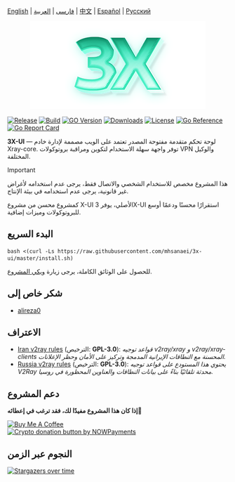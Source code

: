 [English](/README.md) | [فارسی](/README.fa_IR.md) | [العربية](/README.ar_EG.md) |  [中文](/README.zh_CN.md) | [Español](/README.es_ES.md) | [Русский](/README.ru_RU.md)

<p align="center">
  <picture>
    <source media="(prefers-color-scheme: dark)" srcset="./media/3x-ui-dark.png">
    <img alt="3x-ui" src="./media/3x-ui-light.png">
  </picture>
</p>

[![Release](https://img.shields.io/github/v/release/mhsanaei/3x-ui.svg)](https://github.com/MHSanaei/3x-ui/releases)
[![Build](https://img.shields.io/github/actions/workflow/status/mhsanaei/3x-ui/release.yml.svg)](https://github.com/MHSanaei/3x-ui/actions)
[![GO Version](https://img.shields.io/github/go-mod/go-version/mhsanaei/3x-ui.svg)](#)
[![Downloads](https://img.shields.io/github/downloads/mhsanaei/3x-ui/total.svg)](https://github.com/MHSanaei/3x-ui/releases/latest)
[![License](https://img.shields.io/badge/license-GPL%20V3-blue.svg?longCache=true)](https://www.gnu.org/licenses/gpl-3.0.en.html)
[![Go Reference](https://pkg.go.dev/badge/github.com/aliabbasi-dev/x-ui-pro.svg)](https://pkg.go.dev/github.com/aliabbasi-dev/x-ui-pro)
[![Go Report Card](https://goreportcard.com/badge/github.com/aliabbasi-dev/x-ui-pro)](https://goreportcard.com/report/github.com/aliabbasi-dev/x-ui-pro)

**3X-UI** — لوحة تحكم متقدمة مفتوحة المصدر تعتمد على الويب مصممة لإدارة خادم Xray-core. توفر واجهة سهلة الاستخدام لتكوين ومراقبة بروتوكولات VPN والوكيل المختلفة.

> [!IMPORTANT]
> هذا المشروع مخصص للاستخدام الشخصي والاتصال فقط، يرجى عدم استخدامه لأغراض غير قانونية، يرجى عدم استخدامه في بيئة الإنتاج.

كمشروع محسن من مشروع X-UI الأصلي، يوفر 3X-UI استقرارًا محسنًا ودعمًا أوسع للبروتوكولات وميزات إضافية.

## البدء السريع

```
bash <(curl -Ls https://raw.githubusercontent.com/mhsanaei/3x-ui/master/install.sh)
```

للحصول على الوثائق الكاملة، يرجى زيارة [ويكي المشروع](https://github.com/MHSanaei/3x-ui/wiki).

## شكر خاص إلى

- [alireza0](https://github.com/alireza0/)

## الاعتراف

- [Iran v2ray rules](https://github.com/chocolate4u/Iran-v2ray-rules) (الترخيص: **GPL-3.0**): _قواعد توجيه v2ray/xray و v2ray/xray-clients المحسنة مع النطاقات الإيرانية المدمجة وتركيز على الأمان وحظر الإعلانات._
- [Russia v2ray rules](https://github.com/runetfreedom/russia-v2ray-rules-dat) (الترخيص: **GPL-3.0**): _يحتوي هذا المستودع على قواعد توجيه V2Ray محدثة تلقائيًا بناءً على بيانات النطاقات والعناوين المحظورة في روسيا._

## دعم المشروع

**إذا كان هذا المشروع مفيدًا لك، فقد ترغب في إعطائه**:star2:

<a href="https://www.buymeacoffee.com/MHSanaei" target="_blank">
<img src="./media/default-yellow.png" alt="Buy Me A Coffee" style="height: 70px !important;width: 277px !important;" >
</a>
</br>
<a href="https://nowpayments.io/donation/hsanaei" target="_blank" rel="noreferrer noopener">
   <img src="./media/donation-button-black.svg" alt="Crypto donation button by NOWPayments">
</a>

## النجوم عبر الزمن

[![Stargazers over time](https://starchart.cc/MHSanaei/3x-ui.svg?variant=adaptive)](https://starchart.cc/MHSanaei/3x-ui) 
